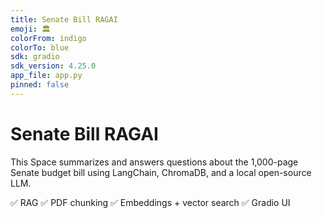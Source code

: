 ```yaml
---
title: Senate Bill RAGAI
emoji: 🏛️
colorFrom: indigo
colorTo: blue
sdk: gradio
sdk_version: 4.25.0
app_file: app.py
pinned: false
---
```


# Senate Bill RAGAI

This Space summarizes and answers questions about the 1,000-page Senate budget bill using LangChain, ChromaDB, and a local open-source LLM.

✅ RAG
✅ PDF chunking
✅ Embeddings + vector search
✅ Gradio UI
